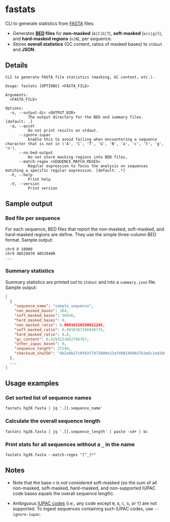 # fastats

CLI to generate statistics from [FASTA](https://en.wikipedia.org/wiki/FASTA_format) files:

- Generates **[BED](https://en.wikipedia.org/wiki/BED_(file_format)) files** for **non-masked** (`A|C|G|T`), **soft-masked** (`a|c|g|t`), and **hard-masked regions** (`n|N`), per sequence.
- Stores **overall statistics** (GC content, ratios of masked bases) to `stdout` and **JSON**.

## Details

```text
CLI to generate FASTA file statistics (masking, GC content, etc.).

Usage: fastats [OPTIONS] <FASTA_FILE>

Arguments:
  <FASTA_FILE>  

Options:
  -o, --output-dir <OUTPUT_DIR>
          The output directory for the BED and summary files. [default: .]
  -q, --quiet
          Do not print results on stdout.
      --ignore-iupac
          Enable this to avoid failing when encountering a sequence character that is not in ('A', 'C', 'T', 'G', 'N', 'a', 'c', 't', 'g', 'n').
      --no-bed-output
          Do not store masking regions into BED files.
      --match-regex <SEQUENCE_MATCH_REGEX>
          Regular expression to focus the analysis on sequences matching a specific regular expression. [default: .*]
  -h, --help
          Print help
  -V, --version
          Print version
```

## Sample output

### Bed file per sequence

For each sequence, BED files that report the non-masked, soft-masked, and hard-masked regions are define. 
They use the simple three-column BED format.
Sample output:

```text
chr9 0 10000
chr9 40529470 40529480
...
```

### Summary statistics

Summary statistics are printed out to `stdout` and into a `summary.json` file.
Sample output:

```json
[
  {
    "sequence_name": "sample_sequence",
    "non_masked_bases": 304,
    "soft_masked_bases": 36936,
    "hard_masked_bases": 0,
    "non_masked_ratio": 0.00816326530612245,
    "soft_masked_ratio": 0.9918367346938776,
    "hard_masked_ratio": 0.0,
    "gc_content": 0.4293233082706767,
    "other_iupac_bases": 0,
    "sequence_length": 37240,
    "checksum_sha256": "4b2a8b27c0f83f7d72600e33af490149d027b3e6c1e81987730a7561cde563a8"
  },
  ...
]
```

## Usage examples

### Get sorted list of sequence names

```shell
fastats hg38.fasta | jq '.[].sequence_name'
```

### Calculate the overall sequence length

```shell
fastats hg38.fasta | jq '.[].sequence_length' | paste -sd+ | bc
```

### Print stats for all sequences without a `_` in the name

```shell
fastats hg38.fasta --match-regex "[^_]*"
```

## Notes

- Note that the base `n` is _not_ considered soft-masked (so the sum of all non-masked, soft-masked, hard-masked, and non-supported IUPAC code bases equals the overall sequence length).

- Ambiguous [IUPAC codes](https://genome.ucsc.edu/goldenPath/help/iupac.html) (i.e., any code except `N`, `A`, `C`, `G`, or `T`) are not supported. To ingest sequences containing such IUPAC codes, use `--ignore-iupac`.
